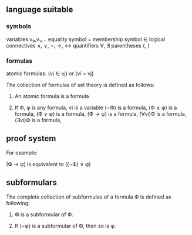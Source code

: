 ## language suitable

### symbols

variables           v₀,v₁,...
equality symbol     =
membership symbol   ∈ 
logical connectives ∧, ∨, ¬, →, ↔
quantifiers         ∀, ∃
parentheses         (, )

### formulas

atomic formulas: (vi ∈ vj) or (vi = vj)

The collection of formulas of set theory is defined as follows:

1. An atomic formula is a formula

2. If Ф, φ is any formula, vi is a variable
    (¬Ф) is a formula,
    (Ф ∧ φ) is a formula,
    (Ф ∨ φ) is a formula,
    (Ф → φ) is a formula,
    (∀vi)Ф is a formula,
    (∃vi)Ф is a formula,

## proof system

For example:

(Ф → φ) is equivalent to ((¬Ф) ∨ φ)

## subformulars

The complete collection of subformulas of a formula Ф is defined as following:

1. Ф is a subformular of Ф.

2. If (¬φ) is a subformular of Ф, then so is φ.
